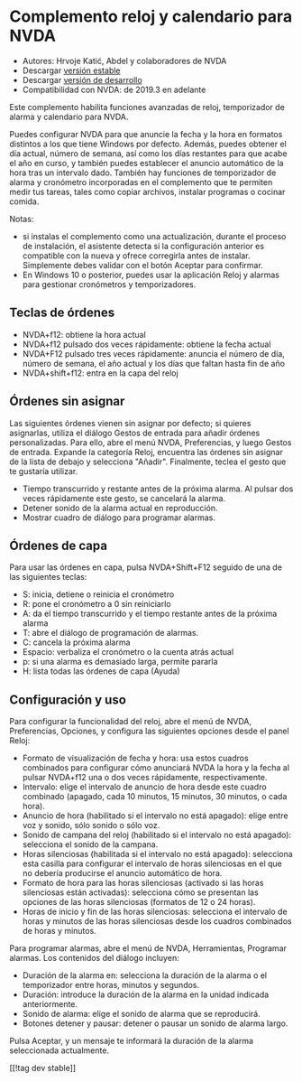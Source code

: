 # Complemento reloj y calendario para NVDA #

* Autores: Hrvoje Katić, Abdel y colaboradores de NVDA
* Descargar [versión estable][1]
* Descargar [versión de desarrollo][2]
* Compatibilidad con NVDA: de 2019.3 en adelante

Este complemento habilita funciones avanzadas de reloj, temporizador de
alarma   y  calendario para NVDA.

Puedes configurar NVDA para que anuncie la fecha y la hora en formatos
distintos a los que tiene Windows por defecto. Además, puedes obtener el día
actual, número de semana, así como los días restantes para que acabe el año
en curso, y también puedes establecer el anuncio automático de la hora tras
un intervalo dado. También hay funciones de temporizador de alarma y
cronómetro incorporadas en el complemento que te permiten medir tus tareas,
tales como copiar archivos, instalar programas o cocinar comida.

Notas:

* si instalas el complemento como una actualización, durante el proceso de
  instalación, el asistente detecta si la configuración anterior es
  compatible con la nueva y ofrece corregirla antes de instalar. Simplemente
  debes validar con el botón Aceptar para confirmar.
* En Windows 10 o posterior, puedes usar la aplicación Reloj y alarmas para
  gestionar cronómetros y temporizadores.

## Teclas de órdenes

* NVDA+f12: obtiene la hora actual
* NVDA+f12 pulsado dos veces rápidamente: obtiene la fecha actual
* NVDA+F12 pulsado tres veces rápidamente: anuncia el número de día, número
  de semana, el año actual y los días que faltan hasta fin de año
* NVDA+shift+f12: entra en la capa del reloj

## Órdenes sin asignar

Las siguientes órdenes vienen sin asignar por defecto; si quieres
asignarlas, utiliza el diálogo Gestos de entrada para añadir órdenes
personalizadas. Para ello, abre el menú NVDA, Preferencias, y luego Gestos
de entrada. Expande la categoría Reloj, encuentra las órdenes sin asignar de
la lista de debajo y selecciona "Añadir". Finalmente, teclea el gesto que te
gustaría utilizar.

* Tiempo transcurrido y restante antes de la próxima alarma. Al pulsar dos
  veces rápidamente este gesto, se cancelará la alarma.
* Detener sonido de la alarma actual en reproducción.
* Mostrar cuadro de diálogo para programar alarmas.

## Órdenes de capa

Para usar las órdenes en capa, pulsa NVDA+Shift+F12 seguido de una de las
siguientes teclas:

* S: inicia, detiene o reinicia el cronómetro
* R: pone el cronómetro a 0 sin reiniciarlo
* A: da el tiempo transcurrido y el tiempo restante antes de la próxima
  alarma
* T: abre el diálogo de programación de alarmas.
* C: cancela la próxima alarma
* Espacio: verbaliza el cronómetro o la cuenta atrás actual
* p: si una alarma es demasiado larga, permite pararla
* H: lista todas las órdenes de capa (Ayuda)

## Configuración y uso

Para configurar la funcionalidad del reloj, abre el menú de NVDA,
Preferencias, Opciones, y configura las siguientes opciones desde el panel
Reloj:

* Formato de visualización de fecha y hora: usa estos cuadros combinados
  para configurar cómo anunciará NVDA la hora y la fecha al pulsar NVDA+f12
  una o dos veces rápidamente, respectivamente.
* Intervalo: elige el intervalo de anuncio de hora desde este cuadro
  combinado (apagado, cada 10 minutos, 15 minutos, 30 minutos, o cada hora).
* Anuncio de hora (habilitado si el intervalo no está apagado): elige entre
  voz y sonido, sólo sonido o sólo voz.
* Sonido de campana del reloj (habilitado si el intervalo no está apagado):
  selecciona el sonido de la campana.
* Horas silenciosas (habilitada si el intervalo no está apagado): selecciona
  esta casilla para configurar el intervalo de horas silenciosas en el que
  no debería producirse el anuncio automático de hora.
* Formato de hora para las horas silenciosas (activado si las horas
  silenciosas están activadas): selecciona cómo se presentan las opciones de
  las horas silenciosas (formatos de 12 o 24 horas).
* Horas de inicio y fin de las horas silenciosas: selecciona el intervalo de
  horas y minutos de las horas silenciosas desde los cuadros combinados de
  horas y minutos.

Para programar alarmas, abre el menú de NVDA, Herramientas, Programar
alarmas. Los contenidos del diálogo incluyen:

* Duración de la alarma en: selecciona la duración de la alarma o el
  temporizador entre horas, minutos y segundos.
* Duración: introduce la duración de la alarma en la unidad indicada
  anteriormente.
* Sonido de alarma: elige el sonido de alarma que se reproducirá.
* Botones detener y pausar: detener o pausar un sonido de alarma largo.

Pulsa Aceptar, y un mensaje te informará la duración de la alarma
seleccionada actualmente.

[[!tag dev stable]]

[1]: https://addons.nvda-project.org/files/get.php?file=cac

[2]: https://addons.nvda-project.org/files/get.php?file=cac-dev
